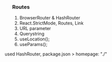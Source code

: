 <ol>
  <h3>
    Routes
  </h3>
  <ol>
    <li>
      BrowserRouter & HashRouter
    </li>
    <li>
      React.StrictMode, Routes, Link
    </li>
    <li>
      URL parameter
    </li>
    <li>
      Querystring
    </li>
    <li>
      useLocation();
    </li>
    <li>
      useParams();
    </li>
   </ol>
 </ol>

used HashRouter,
package.json > homepage: "./"
